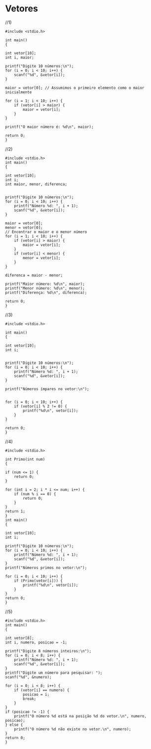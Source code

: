 # Vetores
//1)

    #include <stdio.h>

    int main() 
    {
    
    int vetor[10];
    int i, maior;
    
    printf("Digite 10 números:\n");
    for (i = 0; i < 10; i++) {
        scanf("%d", &vetor[i]);
    }
    
    maior = vetor[0]; // Assumimos o primeiro elemento como o maior inicialmente

    for (i = 1; i < 10; i++) {
        if (vetor[i] > maior) {
            maior = vetor[i];
        }
    }
    
    printf("O maior número é: %d\n", maior);

    return 0;
    }

//2)

    #include <stdio.h>
    int main() 
    {
    
    int vetor[10];
    int i;
    int maior, menor, diferenca;
    
    
    printf("Digite 10 números:\n");
    for (i = 0; i < 10; i++) {
        printf("Número %d: ", i + 1);
        scanf("%d", &vetor[i]);
    }
    
    maior = vetor[0];
    menor = vetor[0];
    // Encontrar o maior e o menor número
    for (i = 1; i < 10; i++) {
        if (vetor[i] > maior) {
            maior = vetor[i];
        }
        if (vetor[i] < menor) {
            menor = vetor[i];
        }
    }
    
    diferenca = maior - menor;

    printf("Maior número: %d\n", maior);
    printf("Menor número: %d\n", menor);
    printf("Diferença: %d\n", diferenca);

    return 0;
    }

//3)

    #include <stdio.h>

    int main() 
    {
    
    int vetor[10];
    int i;

    
    printf("Digite 10 números:\n");
    for (i = 0; i < 10; i++) {
        printf("Número %d: ", i + 1);
        scanf("%d", &vetor[i]);
    }

    printf("Números ímpares no vetor:\n");

    
    for (i = 0; i < 10; i++) {
        if (vetor[i] % 2 != 0) {
            printf("%d\n", vetor[i]);
        }
    }

    return 0;
    }

//4)

    #include <stdio.h>

    int Primo(int num) 
    {
    
    if (num <= 1) {
        return 0;
    }

    for (int i = 2; i * i <= num; i++) {
        if (num % i == 0) {
            return 0;
        }
    }
    return 1;
    }
    int main() 
    {
    
    int vetor[10];
    int i;
    
    printf("Digite 10 números:\n");
    for (i = 0; i < 10; i++) {
        printf("Número %d: ", i + 1);
        scanf("%d", &vetor[i]);
    }
    printf("Números primos no vetor:\n");
    
    for (i = 0; i < 10; i++) {
        if (Primo(vetor[i])) {
            printf("%d\n", vetor[i]);
        }
    }
    return 0;
    }

//5)

    #include <stdio.h>
    int main() 
    {
    
    int vetor[8];
    int i, numero, posicao = -1;

    printf("Digite 8 números inteiros:\n");
    for (i = 0; i < 8; i++) {
        printf("Número %d: ", i + 1);
        scanf("%d", &vetor[i]);
    }
    printf("Digite um número para pesquisar: ");
    scanf("%d", &numero);

    for (i = 0; i < 8; i++) {
        if (vetor[i] == numero) {
            posicao = i;
            break;
        }
    }
    if (posicao != -1) {
        printf("O número %d está na posição %d do vetor.\n", numero, posicao);
    } else {
        printf("O número %d não existe no vetor.\n", numero);
    }
    return 0;
    }
